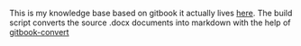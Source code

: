 This is my knowledge base based on gitbook it actually lives [here](https://bremendirk.gitbook.io/dirks-wiki/). The build script converts the source .docx documents into markdown with the help of [gitbook-convert](https://github.com/GitbookIO/gitbook-convert)
